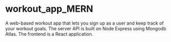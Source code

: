 # workout_app_MERN
A web-based workout app that lets you sign up as a user and keep track of your workout goals. The server API is built on Node Express using Mongodb Atlas. The frontend is a React application.
